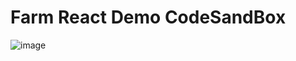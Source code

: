 # Farm React Demo CodeSandBox

![image](https://github.com/user-attachments/assets/7acfbc12-9666-4559-964e-8124d8eab85b)
